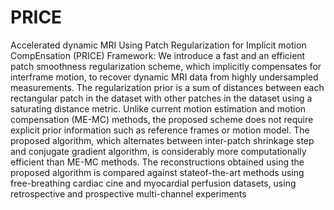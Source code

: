 # PRICE
Accelerated dynamic MRI Using Patch Regularization for Implicit motion CompEnsation (PRICE)
Framework: We introduce a fast and an efficient patch smoothness regularization scheme, which implicitly compensates for interframe motion, to recover dynamic MRI data from highly undersampled measurements. The regularization prior is a sum of distances between each rectangular patch in the dataset with other patches in the dataset using a saturating distance metric. Unlike current motion estimation and motion compensation (ME-MC) methods, the proposed scheme does not require explicit prior information such as reference frames or motion model. The proposed algorithm, which alternates between inter-patch shrinkage step and conjugate gradient algorithm, is considerably more computationally efficient than ME-MC methods. The reconstructions obtained using the proposed algorithm is compared against stateof-the-art methods using free-breathing cardiac cine and myocardial perfusion datasets, using retrospective and prospective multi-channel experiments
